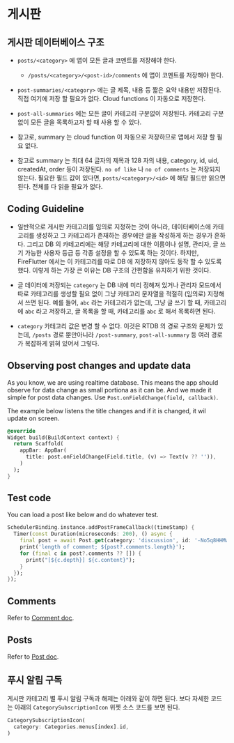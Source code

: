 # 게시판

## 게시판 데이터베이스 구조

- `posts/<category>` 에 앱이 모든 글과 코멘트를 저장해야 한다.
  - `/posts/<category>/<post-id>/comments` 에 앱이 코멘트를 저장해야 한다.

- `post-summaries/<category>` 에는 글 제목, 내용 등 짧은 요약 내용만 저장된다. 직접 여기에 저장 할 필요가 없다. Cloud functions 이 자동으로 저장한다.

- `post-all-summaries` 에는 모든 글이 카테고리 구분없이 저장된다. 카테고리 구분 없이 모든 글을 목록하고자 할 때 사용 할 수 있다.

- 참고로, summary 는 cloud function 이 자동으로 저장하므로 앱에서 저장 할 필요 없다.
- 참고로 summary 는 최대 64 글자의 제목과 128 자의 내용, category, id, uid, createdAt, order 등이 저장된다. `no of like` 나 `no of comments` 는 저장되지 않는다. 필요한 필드 값이 있다면, `posts/<category>/<id>` 에 해당 필드만 읽으면 된다. 전체를 다 읽을 필요가 없다.



## Coding Guideline


- 일반적으로 게시판 카테고리를 임의로 지정하는 것이 아니라, 데이터베이스에 카테고리를 생성하고 그 카테고리가 존재하는 경우에만 글을 작성하게 하는 경우가 흔하다. 그리고 DB 의 카테고리에는 해당 카테고리에 대한 이름이나 설명, 관리자, 글 쓰기 가능한 사용자 등급 등 각종 설정을 할 수 있도록 하는 것이다. 하지만, FireFlutter 에서는 이 카테고리를 따로 DB 에 저장하지 않아도 동작 할 수 있도록 했다. 이렇게 하는 가장 큰 이유는 DB 구조의 간편함을 유지하기 위한 것이다.

- 글 데이터에 저장되는 `category` 는 DB 내에 미리 정해져 있거나 관리자 모드에서 따로 카테고리를 생성할 필요 없이 그냥 카테고리 문자열을 적절히 (임의로) 지정해서 쓰면 된다. 예를 들어, `abc` 라는 카테고리가 없는데, 그냥 글 쓰기 할 때, 카테고리에 `abc` 라고 저장하고, 글 목록을 할 때, 카테고리를 `abc` 로 해서 목록하면 된다.

- `category` 카테고리 값은 변경 할 수 없다. 이것은 RTDB 의 경로 구조와 문제가 있는데, `/posts` 경로 뿐만아니라 `/post-summary`, `post-all-summary` 등 여러 경로가 복잡하게 얽혀 있어서 그렇다.






## Observing post changes and update data

As you know, we are using realtime database. This means the app should observe for data change as small portiona as it can be. And we made it simple for post data changes. Use `Post.onFieldChange(field, callback)`.

The example below listens the title changes and if it is changed, it wil update on screen.

```dart
@override
Widget build(BuildContext context) {
  return Scaffold(
    appBar: AppBar(
      title: post.onFieldChange(Field.title, (v) => Text(v ?? '')),
    )
  );
}
```

## Test code

You can load a post like below and do whatever test.

```dart
SchedulerBinding.instance.addPostFrameCallback((timeStamp) {
  Timer(const Duration(microseconds: 200), () async {
    final post = await Post.get(category: 'discussion', id: '-No5q8HHMw7ZDZSjR-Qu');
    print('length of comment; ${post?.comments.length}');
    for (final c in post?.comments ?? []) {
      print("[${c.depth}] ${c.content}");
    }
  });
});
```

## Comments

Refer to [Comment doc](comments.md).

## Posts

Refer to [Post doc](post.md).

## 푸시 알림 구독

게시판 카테고리 별 푸시 알림 구독과 해제는 아래와 같이 하면 된다. 보다 자세한 코드는 아래의 `CategorySubscriptionIcon` 위젯 소스 코드를 보면 된다.

```dart
CategorySubscriptionIcon(
  category: Categories.menus[index].id,
)
```


